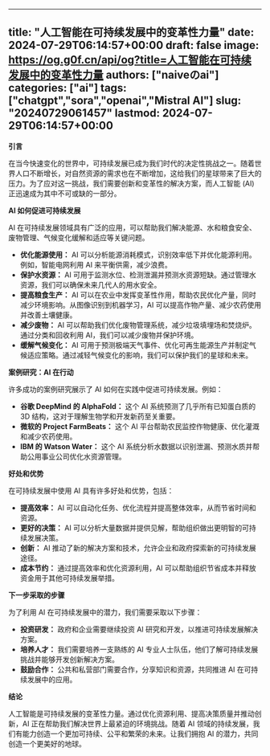 
---
title: "人工智能在可持续发展中的变革性力量"
date: 2024-07-29T06:14:57+00:00
draft: false
image: https://og.g0f.cn/api/og?title=人工智能在可持续发展中的变革性力量
authors: ["naiveのai"]
categories: ["ai"]
tags: ["chatgpt","sora","openai","Mistral AI"]
slug: "20240729061457"
lastmod: 2024-07-29T06:14:57+00:00
---
**引言**

在当今快速变化的世界中，可持续发展已成为我们时代的决定性挑战之一。随着世界人口不断增长，对自然资源的需求也在不断增加，这给我们的星球带来了巨大的压力。为了应对这一挑战，我们需要创新和变革性的解决方案，而人工智能 (AI) 正迅速成为其中不可或缺的一部分。

**AI 如何促进可持续发展**

AI 在可持续发展领域具有广泛的应用，可以帮助我们解决能源、水和粮食安全、废物管理、气候变化缓解和适应等关键问题。

* **优化能源使用：** AI 可以分析能源消耗模式，识别效率低下并优化能源利用。例如，智能电网利用 AI 来平衡供需，减少浪费。
* **保护水资源：** AI 可用于监测水位、检测泄漏并预测水资源短缺。通过管理水资源，我们可以确保未来几代人的用水安全。
* **提高粮食生产：** AI 可以在农业中发挥变革性作用，帮助农民优化产量，同时减少环境影响。从图像识别到机器学习，AI 可以提高作物产量、减少农药使用并改善土壤健康。
* **减少废物：** AI 可以帮助我们优化废物管理系统，减少垃圾填埋场和焚烧炉。通过分类和回收利用 AI，我们可以减少废物并保护环境。
* **缓解气候变化：** AI 可用于预测极端天气事件、优化可再生能源生产并制定气候适应策略。通过减轻气候变化的影响，我们可以保护我们的星球和未来。

**案例研究：AI 在行动**

许多成功的案例研究展示了 AI 如何在实践中促进可持续发展。例如：

* **谷歌 DeepMind 的 AlphaFold：** 这个 AI 系统预测了几乎所有已知蛋白质的 3D 结构，这对于理解生物学和开发新药至关重要。
* **微软的 Project FarmBeats：** 这个 AI 平台帮助农民监控作物健康、优化灌溉和减少农药使用。
* **IBM 的 Watson Water：** 这个 AI 系统分析水数据以识别泄漏、预测水质并帮助公用事业公司优化水资源管理。

**好处和优势**

在可持续发展中使用 AI 具有许多好处和优势，包括：

* **提高效率：** AI 可以自动化任务、优化流程并提高整体效率，从而节省时间和资源。
* **更好的决策：** AI 可以分析大量数据并提供见解，帮助组织做出更明智的可持续发展决策。
* **创新：** AI 推动了新的解决方案和技术，允许企业和政府探索新的可持续发展途径。
* **成本节约：** 通过提高效率和优化资源利用，AI 可以帮助组织节省成本并释放资金用于其他可持续发展举措。

**下一步采取的步骤**

为了利用 AI 在可持续发展中的潜力，我们需要采取以下步骤：

* **投资研发：** 政府和企业需要继续投资 AI 研究和开发，以推进可持续发展解决方案。
* **培养人才：** 我们需要培养一支熟练的 AI 专业人士队伍，他们了解可持续发展挑战并能够开发创新解决方案。
* **鼓励合作：** 公共和私营部门需要合作，分享知识和资源，共同推进 AI 在可持续发展中的应用。

**结论**

人工智能是可持续发展的变革性力量。通过优化资源利用、提高决策质量并推动创新，AI 正在帮助我们解决世界上最紧迫的环境挑战。随着 AI 领域的持续发展，我们有能力创造一个更加可持续、公平和繁荣的未来。让我们拥抱 AI 的潜力，共同创造一个更美好的地球。